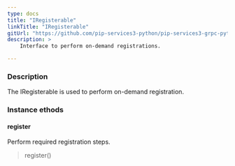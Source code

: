 ```yaml
---
type: docs
title: "IRegisterable"
linkTitle: "IRegisterable"
gitUrl: "https://github.com/pip-services3-python/pip-services3-grpc-python"
description: > 
    Interface to perform on-demand registrations.

---
```


### Description

The IRegisterable is used to perform on-demand registration.


### Instance ethods

#### register
Perform required registration steps.

> register()
